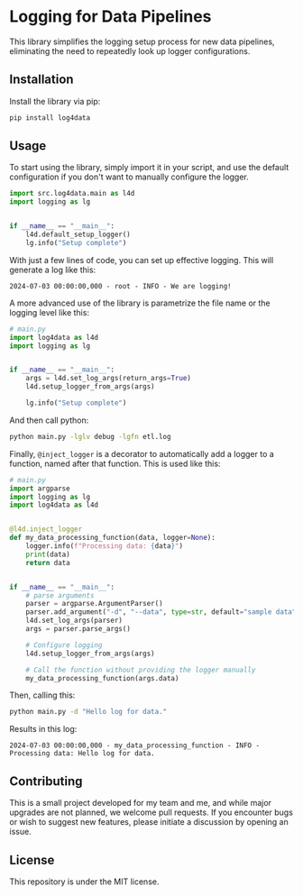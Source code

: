 # Logging for Data Pipelines

This library simplifies the logging setup process for new data pipelines, eliminating the need to repeatedly look up logger configurations.

## Installation

Install the library via pip:

```sh
pip install log4data
```

## Usage

To start using the library, simply import it in your script, and use the default configuration if you don't want to manually configure the logger.

```python
import src.log4data.main as l4d
import logging as lg


if __name__ == "__main__":
    l4d.default_setup_logger()
    lg.info("Setup complete")
```

With just a few lines of code, you can set up effective logging. This will generate a log like this:

```log
2024-07-03 00:00:00,000 - root - INFO - We are logging!
```

A more advanced use of the library is parametrize the file name or the logging level like this:

```python
# main.py
import log4data as l4d
import logging as lg


if __name__ == "__main__":
    args = l4d.set_log_args(return_args=True)
    l4d.setup_logger_from_args(args)

    lg.info("Setup complete")
```

And then call python:

```sh
python main.py -lglv debug -lgfn etl.log
```

Finally, `@inject_logger` is a decorator to automatically add a logger to a function, named after that function. This is used like this:

```python
# main.py
import argparse
import logging as lg
import log4data as l4d


@l4d.inject_logger
def my_data_processing_function(data, logger=None):
    logger.info(f"Processing data: {data}")
    print(data)
    return data


if __name__ == "__main__":
    # parse arguments
    parser = argparse.ArgumentParser()
    parser.add_argument("-d", "--data", type=str, default="sample data")
    l4d.set_log_args(parser)
    args = parser.parse_args()

    # Configure logging
    l4d.setup_logger_from_args(args)

    # Call the function without providing the logger manually
    my_data_processing_function(args.data)
```

Then, calling this:

```sh
python main.py -d "Hello log for data."
```

Results in this log:

```log
2024-07-03 00:00:00,000 - my_data_processing_function - INFO - Processing data: Hello log for data.
```

## Contributing

This is a small project developed for my team and me, and while major upgrades are not planned, we welcome pull requests. If you encounter bugs or wish to suggest new features, please initiate a discussion by opening an issue.

## License

This repository is under the MIT license.
